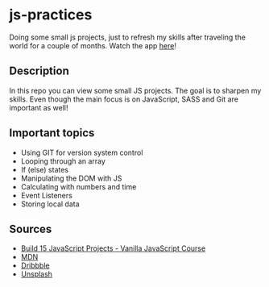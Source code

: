 # js-practices
Doing some small js projects, just to refresh my skills after traveling the world for a couple of months.
Watch the app [here](https://jenniferslagt.github.io/js-practices/)!


## Description
In this repo you can view some small JS projects. The goal is to sharpen my skills. Even though the main focus is on JavaScript, SASS and Git are important as well!

## Important topics
* Using GIT for version system control
* Looping through an array
* If (else) states
* Manipulating the DOM with JS
* Calculating with numbers and time
* Event Listeners
* Storing local data


## Sources
* [Build 15 JavaScript Projects - Vanilla JavaScript Course](https://www.youtube.com/watch?v=3PHXvlpOkf4&t=110s)
* [MDN](https://developer.mozilla.org/en-US/)
* [Dribbble](https://dribbble.com/)
* [Unsplash](https://unsplash.com/)
